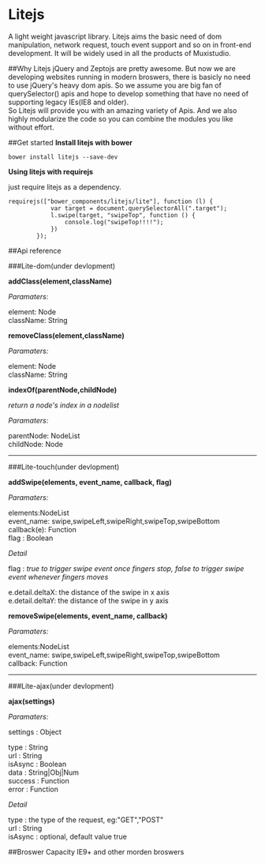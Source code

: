 # Litejs
A light weight javascript library. Litejs aims the basic need of dom manipulation, network request, touch event support and so on in front-end development. It will be widely used in all the products of Muxistudio.

##Why Litejs
jQuery and Zeptojs are pretty awesome. But now we are developing websites running in modern broswers, there is basicly no need to use jQuery's heavy dom apis. So we assume you are big fan of querySelector() apis and hope to develop something that have no need of supporting legacy IEs(IE8 and older).   
So Litejs will provide you with an amazing variety of Apis. And we also highly modularize the code so you can combine the modules you like without effort.

##Get started
**Install litejs with bower**   

```
bower install litejs --save-dev  
```   

**Using litejs with requirejs**  
 
just require litejs as a dependency.  

```
requirejs(["bower_components/litejs/lite"], function (l) {
            var target = document.querySelectorAll(".target");
            l.swipe(target, "swipeTop", function () {
                console.log("swipeTop!!!!");
            })
        });
```
##Api reference  


###Lite-dom(under devlopment)


**addClass(element,className)**  

*Paramaters:*  

element: Node  
className: String  

**removeClass(element,className)**  

*Paramaters:*  

element: Node  
className: String  

**indexOf(parentNode,childNode)**  
  
*return a node's index in a nodelist*  

*Paramaters:*  

parentNode: NodeList  
childNode: Node
***
###Lite-touch(under devlopment)

**addSwipe(elements, event_name, callback, flag)**  
  
*Paramaters:*  
 
elements:NodeList  
event_name:
swipe,swipeLeft,swipeRight,swipeTop,swipeBottom  
callback(e): Function  
flag : Boolean  

*Detail*  

flag : *true to trigger swipe event once fingers stop, false to trigger swipe event whenever fingers moves*   
 
e.detail.deltaX: the distance of the swipe in x axis  
e.detail.deltaY: the distance of the swipe in y axis

**removeSwipe(elements, event_name, callback)**
  
*Paramaters:* 
 
elements:NodeList  
event_name:
swipe,swipeLeft,swipeRight,swipeTop,swipeBottom  
callback: Function

***
###Lite-ajax(under devlopment)

**ajax(settings)** 

*Paramaters:* 
 
settings : Object 
 
type : String  
url : String   
isAsync : Boolean     
data : String|Obj|Num  
success : Function  
error : Function

*Detail*  

type : the type of the request, eg:"GET","POST"   
url : String   
isAsync : optional, default value true       



##Broswer Capacity
IE9+ and other morden broswers